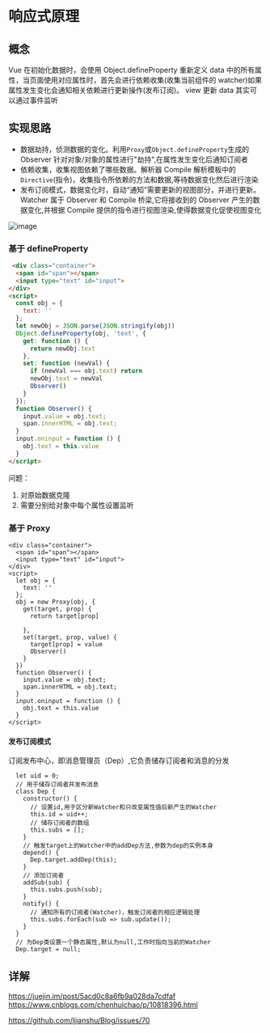 # 响应式原理


## 概念

Vue 在初始化数据时，会使用 Object.defineProperty 重新定义 data 中的所有属性，当页面使用对应属性时，首先会进行依赖收集(收集当前组件的 watcher)如果属性发生变化会通知相关依赖进行更新操作(发布订阅)。
view 更新 data 其实可以通过事件监听

## 实现思路

- 数据劫持，侦测数据的变化。利用`Proxy`或`Object.defineProperty`生成的 Observer 针对对象/对象的属性进行"劫持",在属性发生变化后通知订阅者
- 依赖收集，收集视图依赖了哪些数据。解析器 Compile 解析模板中的`Directive`(指令)，收集指令所依赖的方法和数据,等待数据变化然后进行渲染
- 发布订阅模式，数据变化时，自动“通知”需要更新的视图部分，并进行更新。Watcher 属于 Observer 和 Compile 桥梁,它将接收到的 Observer 产生的数据变化,并根据 Compile 提供的指令进行视图渲染,使得数据变化促使视图变化

![image](https://user-gold-cdn.xitu.io/2018/4/11/162b38ab2d635662?imageView2/0/w/1280/h/960/format/webp/ignore-error/1)

### 基于 defineProperty

```html
 <div class="container">
  <span id="span"></span>
  <input type="text" id="input">
</div>
<script>
  const obj = {
    text: ''
  };
  let newObj = JSON.parse(JSON.stringify(obj))
  Object.defineProperty(obj, 'text', {
    get: function () {
      return newObj.text
    },
    set: function (newVal) {
      if (newVal === obj.text) return
      newObj.text = newVal
      Observer()
    }
  });
  function Observer() {
    input.value = obj.text;
    span.innerHTML = obj.text;
  }
  input.oninput = function () {
    obj.text = this.value
  }
</script>
```
问题：
1. 对原始数据克隆
2. 需要分别给对象中每个属性设置监听
### 基于 Proxy
```
<div class="container">
  <span id="span"></span>
  <input type="text" id="input">
</div>
<script>
  let obj = {
    text: ''
  };
  obj = new Proxy(obj, {
    get(target, prop) {
      return target[prop]

    },
    set(target, prop, value) {
      target[prop] = value
      Observer()
    }
  })
  function Observer() {
    input.value = obj.text;
    span.innerHTML = obj.text;
  }
  input.oninput = function () {
    obj.text = this.value
  }
</script>
```


#### 发布订阅模式

订阅发布中心，即消息管理员（Dep）,它负责储存订阅者和消息的分发

```
  let uid = 0;
  // 用于储存订阅者并发布消息
  class Dep {
    constructor() {
      // 设置id,用于区分新Watcher和只改变属性值后新产生的Watcher
      this.id = uid++;
      // 储存订阅者的数组
      this.subs = [];
    }
    // 触发target上的Watcher中的addDep方法,参数为dep的实例本身
    depend() {
      Dep.target.addDep(this);
    }
    // 添加订阅者
    addSub(sub) {
      this.subs.push(sub);
    }
    notify() {
      // 通知所有的订阅者(Watcher)，触发订阅者的相应逻辑处理
      this.subs.forEach(sub => sub.update());
    }
  }
  // 为Dep类设置一个静态属性,默认为null,工作时指向当前的Watcher
  Dep.target = null;
```

## 详解

https://juejin.im/post/5acd0c8a6fb9a028da7cdfaf  
https://www.cnblogs.com/chenhuichao/p/10818396.html

https://github.com/ljianshu/Blog/issues/70